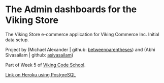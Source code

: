
The Admin dashboards for the Viking Store
=======

The Viking Store e-commerce application for Viking Commerce Inc. 
Initial data setup.

Project by (Michael Alexander | github: [betweenparentheses](https://github.com/betweenparentheses)) and (Abhi Sivasailam | github: [asivasailam](https://github.com/asivasailam))

Part of Week 5 of [Viking Code School](http://www.vikingcodeschool.com).

[Link on Heroku using PostgreSQL](http://sleepy-escarpment-9365.herokuapp.com/)